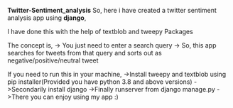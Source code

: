 **Twitter-Sentiment_analysis**
  So, here i have created a twitter sentiment analysis app using **django**,
 
I have done this with the help of textblob and tweepy Packages

The concept is,
  -> You just need to enter a search query
  -> So, this app searches for tweets from that query and sorts out as negative/positive/neutral tweet
  
 If you need to run this in your machine,
  ->Install tweepy and textblob using pip installer(Provided you have python 3.8 and above versions)
  ->Secondarily install django 
  ->Finally runserver from django manage.py
  ->There you can enjoy using my app :)
  
  
  
 
